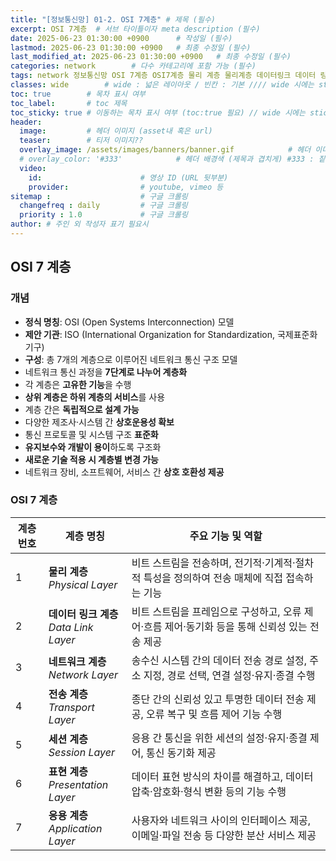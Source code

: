 ```yaml
---
title: "[정보통신망] 01-2. OSI 7계층" # 제목 (필수)
excerpt: OSI 7계층  # 서브 타이틀이자 meta description (필수)
date: 2025-06-23 01:30:00 +0900      # 작성일 (필수)
lastmod: 2025-06-23 01:30:00 +0900   # 최종 수정일 (필수)
last_modified_at: 2025-06-23 01:30:00 +0900   # 최종 수정일 (필수)
categories: network        # 다수 카테고리에 포함 가능 (필수)
tags: network 정보통신망 OSI 7계층 OSI7계층 물리 계층 물리계층 데이터링크 데이터 링크 네트워크 전송 세션 표현 애플리케이션 응용                     # 태그 복수개 가능 (필수)
classes: wide        # wide : 넓은 레이아웃 / 빈칸 : 기본 //// wide 시에는 sticky toc 불가
toc: true        # 목차 표시 여부
toc_label:       # toc 제목
toc_sticky: true # 이동하는 목차 표시 여부 (toc:true 필요) // wide 시에는 sticky toc 불가
header: 
  image:         # 헤더 이미지 (asset내 혹은 url)
  teaser:        # 티저 이미지??
  overlay_image: /assets/images/banners/banner.gif            # 헤더 이미지 (제목과 겹치게)
  # overlay_color: '#333'            # 헤더 배경색 (제목과 겹치게) #333 : 짙은 회색 (필수)
  video:
    id:                      # 영상 ID (URL 뒷부분)
    provider:                # youtube, vimeo 등
sitemap :                    # 구글 크롤링
  changefreq : daily         # 구글 크롤링
  priority : 1.0             # 구글 크롤링
author: # 주인 외 작성자 표기 필요시
---
```

<!--postNo: 20250623_001-->

## OSI 7 계층  

### 개념  

- **정식 명칭**: OSI (Open Systems Interconnection) 모델  
- **제안 기관**: ISO (International Organization for Standardization, 국제표준화기구)  
- **구성**: 총 7개의 계층으로 이루어진 네트워크 통신 구조 모델  
- 네트워크 통신 과정을 **7단계로 나누어 계층화**  
- 각 계층은 **고유한 기능**을 수행  
- **상위 계층은 하위 계층의 서비스**를 사용  
- 계층 간은 **독립적으로 설계 가능**  
- 다양한 제조사·시스템 간 **상호운용성 확보**  
- 통신 프로토콜 및 시스템 구조 **표준화**  
- **유지보수와 개발이 용이**하도록 구조화  
- **새로운 기술 적용 시 계층별 변경 가능**  
- 네트워크 장비, 소프트웨어, 서비스 간 **상호 호환성 제공**  


### OSI 7 계층  

| **계층 번호** | **계층 명칭**                          | **주요 기능 및 역할**                                         |
| --------- | ---------------------------------- | ------------------------------------------------------ |
| 1         | **물리 계층**<br>_Physical Layer_      | 비트 스트림을 전송하며, 전기적·기계적·절차적 특성을 정의하여 전송 매체에 직접 접속하는 기능   |
| 2         | **데이터 링크 계층**<br>_Data Link Layer_ | 비트 스트림을 프레임으로 구성하고, 오류 제어·흐름 제어·동기화 등을 통해 신뢰성 있는 전송 제공 |
| 3         | **네트워크 계층**<br>_Network Layer_     | 송수신 시스템 간의 데이터 전송 경로 설정, 주소 지정, 경로 선택, 연결 설정·유지·종결 수행  |
| 4         | **전송 계층**<br>_Transport Layer_     | 종단 간의 신뢰성 있고 투명한 데이터 전송 제공, 오류 복구 및 흐름 제어 기능 수행        |
| 5         | **세션 계층**<br>_Session Layer_       | 응용 간 통신을 위한 세션의 설정·유지·종결 제어, 통신 동기화 제공                 |
| 6         | **표현 계층**<br>_Presentation Layer_  | 데이터 표현 방식의 차이를 해결하고, 데이터 압축·암호화·형식 변환 등의 기능 수행         |
| 7         | **응용 계층**<br>_Application Layer_   | 사용자와 네트워크 사이의 인터페이스 제공, 이메일·파일 전송 등 다양한 분산 서비스 제공      |
